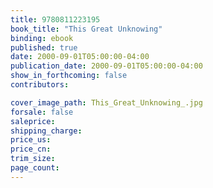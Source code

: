 ```yaml
---
title: 9780811223195
book_title: "This Great Unknowing"
binding: ebook
published: true
date: 2000-09-01T05:00:00-04:00
publication_date: 2000-09-01T05:00:00-04:00
show_in_forthcoming: false
contributors:

cover_image_path: This_Great_Unknowing_.jpg
forsale: false
saleprice:
shipping_charge:
price_us:
price_cn:
trim_size:
page_count:
---
```


